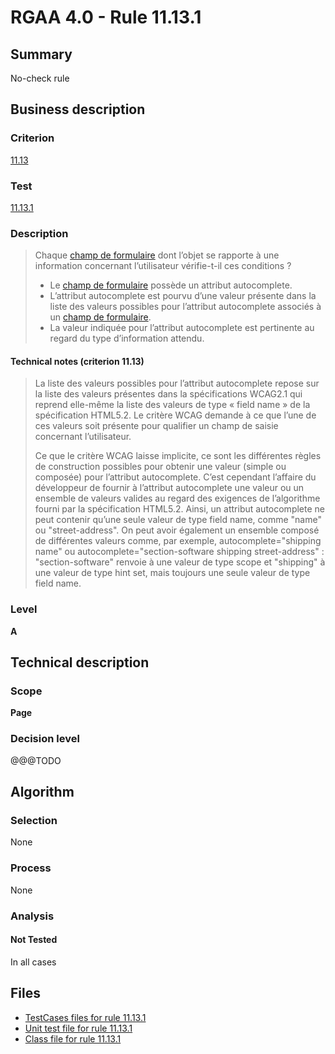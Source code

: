 # RGAA 4.0 - Rule 11.13.1

## Summary

No-check rule

## Business description

### Criterion

[11.13](https://www.numerique.gouv.fr/publications/rgaa-accessibilite/methode/criteres/#crit-11-13)

### Test

[11.13.1](https://www.numerique.gouv.fr/publications/rgaa-accessibilite/methode/criteres/#test-11-13-1)

### Description

> Chaque [champ de formulaire](https://www.numerique.gouv.fr/publications/rgaa-accessibilite/methode/glossaire/#champ-de-saisie-de-formulaire) dont l’objet se rapporte à une information concernant l’utilisateur vérifie-t-il ces conditions ?
> 
> * Le [champ de formulaire](https://www.numerique.gouv.fr/publications/rgaa-accessibilite/methode/glossaire/#champ-de-saisie-de-formulaire) possède un attribut autocomplete.
> * L’attribut autocomplete est pourvu d’une valeur présente dans la liste des valeurs possibles pour l’attribut autocomplete associés à un [champ de formulaire](https://www.numerique.gouv.fr/publications/rgaa-accessibilite/methode/glossaire/#champ-de-saisie-de-formulaire).
> * La valeur indiquée pour l’attribut autocomplete est pertinente au regard du type d’information attendu.

#### Technical notes (criterion 11.13)

> La liste des valeurs possibles pour l’attribut autocomplete repose sur la liste des valeurs présentes dans la spécifications WCAG2.1 qui reprend elle-même la liste des valeurs de type « field name » de la spécification HTML5.2. Le critère WCAG demande à ce que l’une de ces valeurs soit présente pour qualifier un champ de saisie concernant l’utilisateur.
> 
> Ce que le critère WCAG laisse implicite, ce sont les différentes règles de construction possibles pour obtenir une valeur (simple ou composée) pour l’attribut autocomplete. C’est cependant l’affaire du développeur de fournir à l’attribut autocomplete une valeur ou un ensemble de valeurs valides au regard des exigences de l’algorithme fourni par la spécification HTML5.2. Ainsi, un attribut autocomplete ne peut contenir qu’une seule valeur de type field name, comme "name" ou "street-address". On peut avoir également un ensemble composé de différentes valeurs comme, par exemple, autocomplete="shipping name" ou autocomplete="section-software shipping street-address" : "section-software" renvoie à une valeur de type scope et "shipping" à une valeur de type hint set, mais toujours une seule valeur de type field name.

### Level

**A**


## Technical description

### Scope

**Page**

### Decision level

@@@TODO


## Algorithm

### Selection

None

### Process

None

### Analysis

#### Not Tested

In all cases


## Files

- [TestCases files for rule 11.13.1](https://gitlab.com/asqatasun/Asqatasun/-/tree/v5/rules/rules-rgaa4.0/src/test/resources/testcases/rgaa40/Rgaa40Rule111301/)
- [Unit test file for rule 11.13.1](https://gitlab.com/asqatasun/Asqatasun/-/blob/v5/rules/rules-rgaa4.0/src/test/java/org/asqatasun/rules/rgaa40/Rgaa40Rule111301Test.java)
- [Class file for rule 11.13.1](https://gitlab.com/asqatasun/Asqatasun/-/blob/v5/rules/rules-rgaa4.0/src/main/java/org/asqatasun/rules/rgaa40/Rgaa40Rule111301.java)


